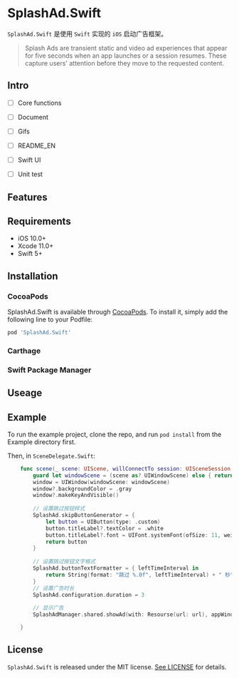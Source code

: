 

# SplashAd.Swift

`SplashAd.Swift` 是使用 `Swift` 实现的 `iOS` 启动广告框架。

> Splash Ads are transient static and video ad experiences that appear for five seconds when an app launches or a session resumes. These capture users' attention before they move to the requested content.
  
## Intro
  
* [ ] Core functions

* [ ] Document

* [ ] Gifs

* [ ] README_EN

* [ ] Swift UI
    
* [ ] Unit test


## Features

## Requirements

- iOS 10.0+ 
- Xcode 11.0+
- Swift 5+

## Installation

### CocoaPods

SplashAd.Swift is available through [CocoaPods](https://cocoapods.org). To install
it, simply add the following line to your Podfile:

```ruby
pod 'SplashAd.Swift'
```

### Carthage

### Swift Package Manager


## Useage

## Example

To run the example project, clone the repo, and run `pod install` from the Example directory first.

Then, in `SceneDelegate.Swift`:

```Swift
    func scene(_ scene: UIScene, willConnectTo session: UISceneSession, options connectionOptions: UIScene.ConnectionOptions) {
        guard let windowScene = (scene as? UIWindowScene) else { return }
        window = UIWindow(windowScene: windowScene)
        window?.backgroundColor = .gray
        window?.makeKeyAndVisible()
        
        // 设置跳过按钮样式
        SplashAd.skipButtonGenerator = {
            let button = UIButton(type: .custom)
            button.titleLabel?.textColor = .white
            button.titleLabel?.font = UIFont.systemFont(ofSize: 11, weight: .light)
            return button
        }
        
        // 设置跳过按钮文字格式
        SplashAd.buttonTextFormatter = { leftTimeInterval in
            return String(format: "跳过 %.0f", leftTimeInterval) + " 秒"
        }
        // 设置广告时长
        SplashAd.configuration.duration = 3
        
        // 显示广告
        SplashAdManager.shared.showAd(with: Resourse(url: url), appWindow: window!)

    }
```
## License

`SplashAd.Swift` is released under the MIT license. [See LICENSE](./LICENSE) for details.
